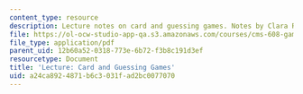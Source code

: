 ```yaml
---
content_type: resource
description: Lecture notes on card and guessing games. Notes by Clara Rhee.
file: https://ol-ocw-studio-app-qa.s3.amazonaws.com/courses/cms-608-game-design-spring-2008/a24ca8924871b6c3031fad2bc0077070_MITCMS_608s08_lec_notes12.pdf
file_type: application/pdf
parent_uid: 12b60a52-0318-773e-6b72-f3b8c191d3ef
resourcetype: Document
title: 'Lecture: Card and Guessing Games'
uid: a24ca892-4871-b6c3-031f-ad2bc0077070
---
```

